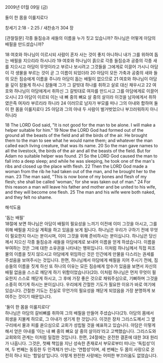 2009년 01월 09일 (금)

둘이 한 몸을 이룰지로다



창세기 2:18 - 2:25 / 새찬송가 304 장


[관찰질문]
각종 들짐승과 새들의 이름을 누가 짓고 있습니까?
하나님은 어떻게 아담의 배필을 만드셨습니까?

18 여호와 하나님이 이르시되 사람이 혼자 사는 것이 좋지 아니하니 내가 그를 위하여 돕는 배필을 지으리라 하시니라 
19 여호와 하나님이 흙으로 각종 들짐승과 공중의 각종 새를 지으시고 아담이 무엇이라고 부르나 보시려고 그것들을 그에게로 이끌어 가시니 아담이 각 생물을 부르는 것이 곧 그 이름이 되었더라 
20 아담이 모든 가축과 공중의 새와 들의 모든 짐승에게 이름을 주니라 아담이 돕는 배필이 없으므로 
21 여호와 하나님이 아담을 깊이 잠들게 하시니 잠들매 그가 그 갈빗대 하나를 취하고 살로 대신 채우시고 
22 여호와 하나님이 아담에게서 취하신 그 갈빗대로 여자를 만드시고 그를 아담에게로 이끌어 오시니 
23 아담이 이르되 이는 내 뼈 중의 뼈요 살 중의 살이라 이것을 남자에게서 취하였은즉 여자라 부르리라 하니라 
24 이러므로 남자가 부모를 떠나 그의 아내와 합하여 둘이 한 몸을 이룰지로다 
25 아담과 그의 아내 두 사람이 벌거벗었으나 부끄러워하지 아니하니라

18 The LORD God said, "It is not good for the man to be alone. I will make a helper suitable for him." 
19 Now the LORD God had formed out of the ground all the beasts of the field and all the birds of the air. He brought them to the man to see what he would name them; and whatever the man called each living creature, that was its name. 
20 So the man gave names to all the livestock, the birds of the air and all the beasts of the field. But for Adam no suitable helper was found. 
21 So the LORD God caused the man to fall into a deep sleep; and while he was sleeping, he took one of the man's ribs and closed up the place with flesh. 
22 Then the LORD God made a woman from the rib he had taken out of the man, and he brought her to the man. 
23 The man said, "This is now bone of my bones and flesh of my flesh; she shall be called 'woman,' for she was taken out of man." 
24 For this reason a man will leave his father and mother and be united to his wife, and they will become one flesh. 
25 The man and his wife were both naked, and they felt no shame.

해석도움





'돕는 배필'  
18절에 보면 하나님은 아담이 배필의 필요성을 느끼기 이전에 이미 그것을 아시고, 그를 위해 배필을 지으실 계획을 하고 있음을 보게 됩니다. 하나님은 우리가 구하기 전에 무엇이 필요한지 아시는 분이시며, 이미 그것을 위해 준비하시는 분이십니다. 하나님은 당신께서 지으신 각종 들짐승과 새들을 아담에게로 보내어 이름을 얻게 하셨습니다. 이름을 부여하는 것은 그에 대한 소유권을 나타내는 행위입니다. 이처럼 하나님께서 직접 피조물의 이름을 짓지 않으시고 아담에게 위임하신 것은 인간에게 만물을 다스리는 권세를 주셨음을 보여주시는 것입니다. 한편, 하나님께서 아담에게 배필을 지어 주시기 전에, 짐승들의 이름을 짓게 하신 또 하나의 이유는 모든 짐승에게 암수가 있음을 보면서 자신의 배필 없음을 스스로 깨닫게 하기 위함이었습니다(20). 이처럼 하나님은 먼저 무엇이 필요한지 스스로 깨닫게 하시고, 그 후에 가장 좋은 것으로 채워주심으로, 기뻐하며 그것을 소중히 여기게 하시는 분이십니다. 우리에게 간절한 기도가 필요한 이유가 바로 여기에 있습니다. 간절한 기도는 진실로 무언가의 필요성을 깨닫게 되었음을 가장 분명하게 보여주는 것이기 때문입니다.       

'둘이 한 몸을 이룰지로다'  
하나님은 아담의 갈비뼈를 취하여 그의 배필을 만들어 주셨습니다(21). 아담의 몸에서 희생을 지불케 하므로, 그 아내가 생기게 한 것입니다. 이것은 장차 그리스도께서 그 옆구리에서 물과 피를 쏟으심으로 교회가 성립될 것을 예표하고 있습니다. 아담은 이렇게 해서 얻은 아내를 ‘이는 내 뼈 중의 뼈요 살 중의 살이라’라고 고백했습니다. 그리스도와 교회와의 관계는 이처럼 밀접한 것입니다. 한편, 24절에는 온전한 결혼에 대한 3대 원리가 나옵니다. 그것은, 첫째 책임을 지닌 성숙한 존재로서 부모로부터 떠나는 ‘독립성’이며, 두 번째는 동등한 두 인격체가 만나는 ‘연합성’이며, 세 번째는 두 몸이 사랑으로 온전히 하나 되는 ‘합일성’입니다. 이렇게 완전한 사랑에는 어떠한 부끄러움도 없었습니다.
